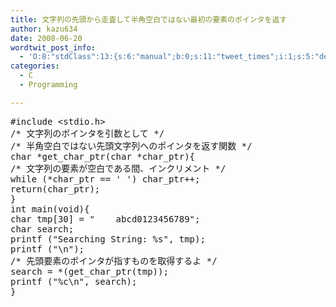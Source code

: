 ```yaml
---
title: 文字列の先頭から走査して半角空白ではない最初の要素のポインタを返す
author: kazu634
date: 2008-06-20
wordtwit_post_info:
  - 'O:8:"stdClass":13:{s:6:"manual";b:0;s:11:"tweet_times";i:1;s:5:"delay";i:0;s:7:"enabled";i:1;s:10:"separation";s:2:"60";s:7:"version";s:3:"3.7";s:14:"tweet_template";b:0;s:6:"status";i:2;s:6:"result";a:0:{}s:13:"tweet_counter";i:2;s:13:"tweet_log_ids";a:1:{i:0;i:4091;}s:9:"hash_tags";a:0:{}s:8:"accounts";a:1:{i:0;s:7:"kazu634";}}'
categories:
  - C
  - Programming

---
```

<div class="section">
<pre class="syntax-highlight">
<span class="synPreProc">#include </span><span class="synConstant">&#60;stdio.h&#62;</span>
<span class="synComment">/* 文字列のポインタを引数として */</span>
<span class="synComment">/* 半角空白ではない先頭文字列へのポインタを返す関数 */</span>
<span class="synType">char</span> *get_char_ptr(<span class="synType">char</span> *char_ptr){
<span class="synComment">/* 文字列の要素が空白である間、インクリメント */</span>
<span class="synStatement">while</span> (*char_ptr == <span class="synConstant">' '</span>) char_ptr++;
<span class="synStatement">return</span>(char_ptr);
}
<span class="synType">int</span> main(<span class="synType">void</span>){
<span class="synType">char</span> tmp[<span class="synConstant">30</span>] = <span class="synConstant">&#34;    abcd0123456789&#34;</span>;
<span class="synType">char</span> search;
printf (<span class="synConstant">&#34;Searching String: </span><span class="synSpecial">%s</span><span class="synConstant">&#34;</span>, tmp);
printf (<span class="synConstant">&#34;</span><span class="synSpecial">\n</span><span class="synConstant">&#34;</span>);
<span class="synComment">/* 先頭要素のポインタが指すものを取得するよ */</span>
search = *(get_char_ptr(tmp));
printf (<span class="synConstant">&#34;</span><span class="synSpecial">%c\n</span><span class="synConstant">&#34;</span>, search);
}
</pre>
</div>
